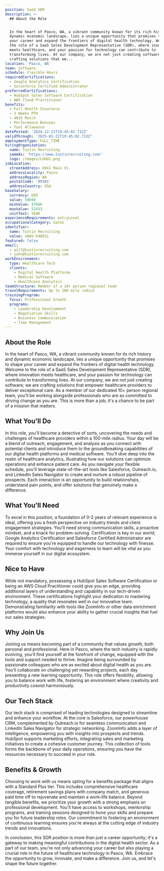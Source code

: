 ```yaml
---
position: SaaS SDR
description: >-
  ## About the Role


  In the heart of Pasco, WA, a vibrant community known for its rich history and
  dynamic economic landscape, lies a unique opportunity that promises to shape
  your career and expand the frontiers of digital health technology. Welcome to
  the role of a SaaS Sales Development Representative (SDR), where innovation
  meets healthcare, and your passion for technology can contribute to
  transforming lives. At our company, we are not just creating software; we are
  crafting solutions that em...
location: 'Pasco, WA'
team: Software
schedule: Flexible Hours
requiredCertifications:
  - Google Analytics Certification
  - Salesforce Certified Administrator
preferredCertifications:
  - HubSpot Sales Software Certification
  - AWS Cloud Practitioner
benefits:
  - Full Health Insurance
  - 3 Weeks PTO
  - 401k Match
  - Performance Bonuses
  - Tool Allowance
datePosted: '2024-12-21T19:45:02.712Z'
validThrough: '2025-01-21T19:45:02.712Z'
employmentType: FULL_TIME
hiringOrganization:
  name: Tustin Recruiting
  sameAs: 'https://www.tustinrecruiting.com/'
  logo: /images/LOGO1.png
jobLocation:
  streetAddress: 6041 Main St.
  addressLocality: Pasco
  addressRegion: WA
  postalCode: '99301'
  addressCountry: USA
baseSalary:
  currency: USD
  value: 50049
  minValue: 47666
  maxValue: 52433
  unitText: YEAR
experienceRequirements: entryLevel
occupationalCategory: Sales
identifier:
  name: Tustin Recruiting
  value: SAAS-h40b5i
featured: false
email:
  - will@tustinrecruiting.com
  - john@tustinrecruiting.com
workEnvironment:
  type: Healthcare Tech
  clients:
    - Digital Health Platforms
    - Medical Software
    - Healthcare Analytics
teamStructure: Member of a 10+ person regional team
travelRequirements: Up to 100 mile radius
trainingProgram:
  focus: Professional Growth
  programs:
    - Leadership Development
    - Negotiation Skills
    - Business Communication
    - Time Management
---
```




## About the Role

In the heart of Pasco, WA, a vibrant community known for its rich history and dynamic economic landscape, lies a unique opportunity that promises to shape your career and expand the frontiers of digital health technology. Welcome to the role of a SaaS Sales Development Representative (SDR), where innovation meets healthcare, and your passion for technology can contribute to transforming lives. At our company, we are not just creating software; we are crafting solutions that empower healthcare providers to deliver exceptional care. As a member of our dedicated 10+ person regional team, you'll be working alongside professionals who are as committed to driving change as you are. This is more than a job; it's a chance to be part of a mission that matters.

## What You'll Do

In this role, you'll become a detective of sorts, uncovering the needs and challenges of healthcare providers within a 100-mile radius. Your day will be a blend of outreach, engagement, and analysis as you connect with potential clients and introduce them to the groundbreaking capabilities of our digital health platforms and medical software. You'll dive deep into the realm of healthcare analytics, illustrating how our solutions can optimize operations and enhance patient care. As you navigate your flexible schedule, you'll leverage state-of-the-art tools like Salesforce, Outreach.io, and LinkedIn Sales Navigator to create and nurture a robust pipeline of prospects. Each interaction is an opportunity to build relationships, understand pain points, and offer solutions that genuinely make a difference.

## What You'll Need

To excel in this position, a foundation of 0-2 years of relevant experience is ideal, offering you a fresh perspective on industry trends and client engagement strategies. You'll need strong communication skills, a proactive mindset, and a knack for problem-solving. Certification is key in our world; Google Analytics Certification and Salesforce Certified Administrator are required to ensure you're equipped to handle our technology with finesse. Your comfort with technology and eagerness to learn will be vital as you immerse yourself in our digital ecosystem.

## Nice to Have

While not mandatory, possessing a HubSpot Sales Software Certification or being an AWS Cloud Practitioner could give you an edge, providing additional layers of understanding and capability in our tech-driven environment. These certifications highlight your dedication to mastering technology, a quality that resonates well in our innovative team. Demonstrating familiarity with tools like ZoomInfo or other data enrichment platforms would also enhance your ability to gather crucial insights that fuel our sales strategies.

## Why Join Us

Joining us means becoming part of a community that values growth, both personal and professional. Here in Pasco, where the tech industry is rapidly evolving, you'll find yourself at the forefront of change, equipped with the tools and support needed to thrive. Imagine being surrounded by passionate colleagues who are as excited about digital health as you are. You'll collaborate on challenging yet rewarding projects, each day presenting a new learning opportunity. This role offers flexibility, allowing you to balance work with life, fostering an environment where creativity and productivity coexist harmoniously.

## Our Tech Stack

Our tech stack is comprised of leading technologies designed to streamline and enhance your workflow. At the core is Salesforce, our powerhouse CRM, complemented by Outreach.io for seamless communication and LinkedIn Sales Navigator for strategic networking. ZoomInfo adds a layer of intelligence, empowering you with insights into prospects and trends. HubSpot supports marketing efforts, integrating sales and marketing initiatives to create a cohesive customer journey. This collection of tools forms the backbone of your daily operations, ensuring you have the resources necessary to succeed in your role.

## Benefits & Growth

Choosing to work with us means opting for a benefits package that aligns with a Standard Plus tier. This includes comprehensive healthcare coverage, retirement savings plans with company match, and generous paid time off to rejuvenate and maintain a work-life balance. Beyond tangible benefits, we prioritize your growth with a strong emphasis on professional development. You'll have access to workshops, mentorship programs, and training sessions designed to hone your skills and prepare you for future leadership roles. Our commitment to fostering an environment of continuous learning ensures you're always at the cutting edge of industry trends and innovations.

In conclusion, this SDR position is more than just a career opportunity; it's a gateway to making meaningful contributions in the digital health sector. As a part of our team, you're not only advancing your career but also playing a crucial role in the future of healthcare technology in Pasco, WA. Embrace the opportunity to grow, innovate, and make a difference. Join us, and let's shape the future together.
